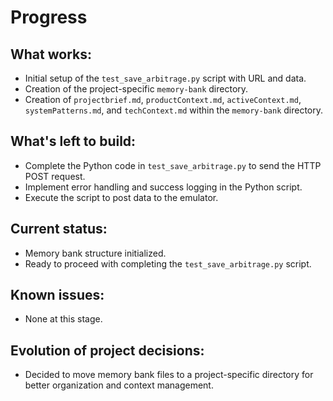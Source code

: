 # Progress

## What works:
- Initial setup of the `test_save_arbitrage.py` script with URL and data.
- Creation of the project-specific `memory-bank` directory.
- Creation of `projectbrief.md`, `productContext.md`, `activeContext.md`, `systemPatterns.md`, and `techContext.md` within the `memory-bank` directory.

## What's left to build:
- Complete the Python code in `test_save_arbitrage.py` to send the HTTP POST request.
- Implement error handling and success logging in the Python script.
- Execute the script to post data to the emulator.

## Current status:
- Memory bank structure initialized.
- Ready to proceed with completing the `test_save_arbitrage.py` script.

## Known issues:
- None at this stage.

## Evolution of project decisions:
- Decided to move memory bank files to a project-specific directory for better organization and context management.
